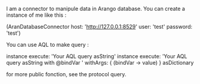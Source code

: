 I am a connector to manipule data in Arango database. You can create a instance of me like this :

(AranDatabaseConnector host: 'http://127.0.0.1:8529' user: 'test' password: 'test')

You can use AQL to make query :

instance execute: 'Your AQL query asString'
instance execute: 'Your AQL query asString with @bindVar ' withArgs: { (bindVar -> value) } asDictionary

for more public fonction, see the protocol query.

